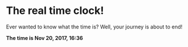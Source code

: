 # The real time clock!

Ever wanted to know what the time is? Well, your journey is about to end!

**The time is Nov 20, 2017, 16:36**